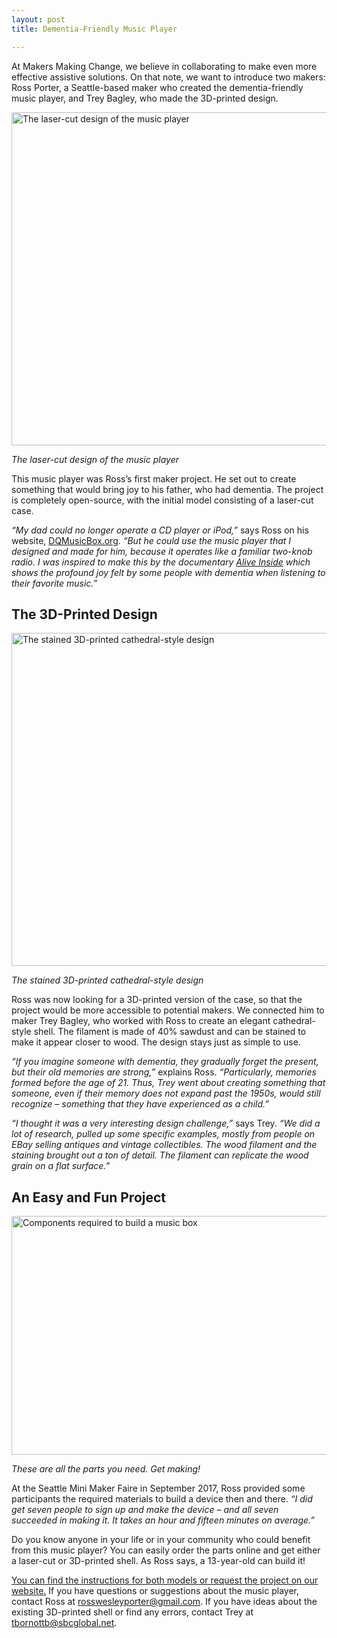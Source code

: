```yaml
---
layout: post
title: Dementia-Friendly Music Player

---
```

At Makers Making Change, we believe in collaborating to make even more effective assistive solutions. On that note, we want to introduce two makers: Ross Porter, a Seattle-based maker who created the dementia-friendly music player, and Trey Bagley, who made the 3D-printed design.

<img class="size-full wp-image-16467 aligncenter" src="https://www.neilsquire.ca/wp-content/uploads/2018/07/014_DQMusicBox5-player_with_headphones.jpg" alt="The laser-cut design of the music player" width="800" height="533" />

<em>The laser-cut design of the music player</em>

This music player was Ross’s first maker project. He set out to create something that would bring joy to his father, who had dementia. The project is completely open-source, with the initial model consisting of a laser-cut case.

<em>“My dad could no longer operate a CD player or iPod,” </em>says Ross on his website, <a title="Visit the DQMusicBox website" href="http://www.dqmusicbox.org" target="_blank" rel="noopener">DQMusicBox.org</a>.<em> “But he could use the music player that I designed and made for him, because it operates like a familiar two-knob radio. I was inspired to make this by the documentary <a href="http://www.aliveinside.us/" target="_blank" rel="noopener">Alive Inside</a> which shows the profound joy felt by some people with dementia when listening to their favorite music.”</em>
<h2>The 3D-Printed Design</h2>
<img class="size-full wp-image-16468 aligncenter" src="https://www.neilsquire.ca/wp-content/uploads/2018/07/099a_box_only_15_degrees_DQMusicBoxPure3D.jpg" alt="The stained 3D-printed cathedral-style design" width="800" height="533" />

<em>The stained 3D-printed cathedral-style design</em>

Ross was now looking for a 3D-printed version of the case, so that the project would be more accessible to potential makers. We connected him to maker Trey Bagley, who worked with Ross to create an elegant cathedral-style shell. The filament is made of 40% sawdust and can be stained to make it appear closer to wood. The design stays just as simple to use.

<em>“If you imagine someone with dementia, they gradually forget the present, but their old memories are strong,”</em> explains Ross. <em>“Particularly, memories formed before the age of 21. Thus, Trey went about creating something that someone, even if their memory does not expand past the 1950s, would still recognize – something that they have experienced as a child.”</em>

<em>“I thought it was a very interesting design challenge,”</em> says Trey. <em>“We did a lot of research, pulled up some specific examples, mostly from people on EBay selling antiques and vintage collectibles. The wood filament and the staining brought out a ton of detail. The filament can replicate the wood grain on a flat surface.”</em>
<h2>An Easy and Fun Project</h2>
<img class="size-full wp-image-16469 aligncenter" src="https://www.neilsquire.ca/wp-content/uploads/2018/07/001b_OrderParts_DQMusicBoxPure3D.jpg" alt="Components required to build a music box" width="800" height="382" />

<em>These are all the parts you need. Get making!</em>

At the Seattle Mini Maker Faire in September 2017, Ross provided some participants the required materials to build a device then and there. <em>“I did get seven people to sign up and make the device – and all seven succeeded in making it. It takes an hour and fifteen minutes on average.”</em>

Do you know anyone in your life or in your community who could benefit from this music player? You can easily order the parts online and get either a laser-cut or 3D-printed shell. As Ross says, a 13-year-old can build it!

<a title="Visit the dementia friendly music player page" href="https://www.makersmakingchange.com/project/dementia-friendly-music-player/" target="_blank" rel="noopener">You can find the instructions for both models or request the project on our website.</a> If you have questions or suggestions about the music player, contact Ross at <a href="mailto:rosswesleyporter@gmail.com">rosswesleyporter@gmail.com</a>. If you have ideas about the existing 3D-printed shell or find any errors, contact Trey at <a href="mailto:tbornottb@sbcglobal.net">tbornottb@sbcglobal.net</a>.
